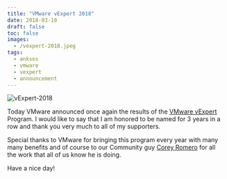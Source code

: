 ```yaml
---
title: "VMware vExpert 2018"
date: 2018-03-10
draft: false
toc: false
images:
  - /vexpert-2018.jpeg
tags:
  - anksos
  - vmware
  - vexpert
  - announcement
---
```


![vExpert-2018](/vexpert-2018.jpeg)

Today VMware announced once again the results of the [VMware vExpert](https://blogs.vmware.com/vmtn/2018/03/vexpert-2018-award-announcement.html) Program. I would like to say that I am honored to be named for 3 years in a row and thank you very much to all of my supporters.

Special thanks to VMware for bringing this program every year with many many benefits and of course to our Community guy [Corey Romero](https://twitter.com/vCommunityGuy) for all the work that all of us know he is doing.

Have a nice day!
